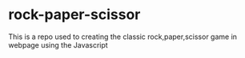 # rock-paper-scissor
This is a repo used to creating the classic rock,paper,scissor game in webpage using the Javascript
